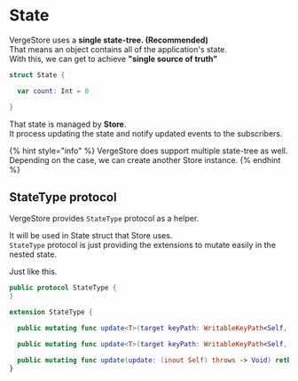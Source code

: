 # State

VergeStore uses a **single state-tree. \(Recommended\)**  
That means an object contains all of the application's state.  
With this, we can get to achieve **"single source of truth"**

```swift
struct State {

  var count: Int = 0

}
```

That state is managed by **Store**.  
It process updating the state and notify updated events to the subscribers.

{% hint style="info" %}
VergeStore does support multiple state-tree as well.  
Depending on the case, we can create another Store instance.
{% endhint %}

## StateType protocol

VergeStore provides `StateType` protocol as a helper.

It will be used in State struct that Store uses.  
`StateType` protocol is just providing the extensions to mutate easily in the nested state.

Just like this.

```swift
public protocol StateType {
}

extension StateType {

  public mutating func update<T>(target keyPath: WritableKeyPath<Self, T>, update: (inout T.Wrapped) throws -> Void) rethrows where T : VergeStore._VergeStore_OptionalProtocol

  public mutating func update<T>(target keyPath: WritableKeyPath<Self, T>, update: (inout T) throws -> Void) rethrows

  public mutating func update(update: (inout Self) throws -> Void) rethrows
}
```

